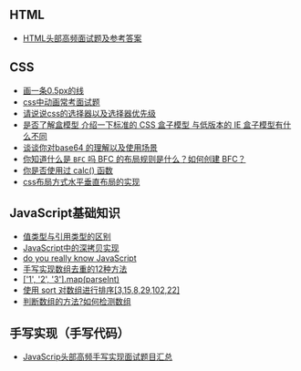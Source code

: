 
## HTML

- [HTML头部高频面试题及参考答案](https://github.com/yayxs/top-fe-iqa/issues/20)
## CSS

 - [画一条0.5px的线](https://github.com/yayxs/top-fe-iqa/issues/21)
 - [css中动画常考面试题](https://github.com/yayxs/top-fe-iqa/issues/22)
 - [请说说css的选择器以及选择器优先级](https://github.com/yayxs/top-fe-iqa/issues/18) 
 - [是否了解盒模型 介绍一下标准的 CSS 盒子模型 与低版本的 IE 盒子模型有什么不同](https://github.com/yayxs/top-fe-iqa/issues/19) 
 - [谈谈你对base64 的理解以及使用场景](https://github.com/yayxs/top-fe-iqa/issues/23)
 - [你知道什么是 `BFC` 吗 BFC 的布局规则是什么？如何创建 BFC？](https://github.com/yayxs/top-fe-iqa/issues/24)
 - [你是否使用过 calc() 函数](https://github.com/yayxs/top-fe-iqa/issues/25)
 - [css布局方式水平垂直布局的实现](https://github.com/yayxs/top-fe-iqa/issues/26)
## JavaScript基础知识

- [值类型与引用类型的区别](https://github.com/yayxs/top-fe-iqa/issues/41)
- [JavaScript中的深拷贝实现](https://github.com/yayxs/top-fe-iqa/issues/45)
- [do you really know JavaScript](http://javascript-puzzlers.herokuapp.com/)
- [手写实现数组去重的12种方法](https://github.com/yayxs/top-fe-iqa/issues/3) 
- [['1', '2', '3'].map(parseInt)](https://github.com/yayxs/top-fe-iqa/issues/37)
- [使用 sort 对数组进行排序[3,15,8,29,102,22]](https://github.com/yayxs/top-fe-iqa/issues/38)
- [判断数组的方法?如何检测数组](https://github.com/yayxs/top-fe-iqa/issues/40)
## 手写实现（手写代码）

- [JavaScrip头部高频手写实现面试题目汇总](https://github.com/yayxs/top-fe-iqa/issues/5)